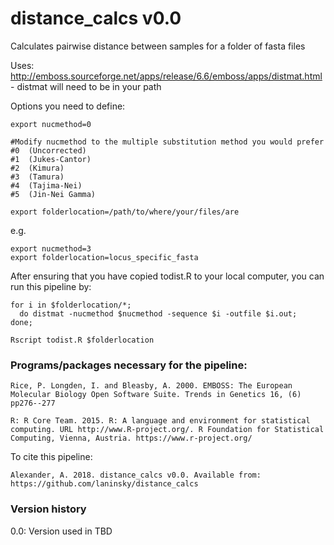 # distance_calcs v0.0
Calculates pairwise distance between samples for a folder of fasta files

Uses: http://emboss.sourceforge.net/apps/release/6.6/emboss/apps/distmat.html - distmat will need to be in your path

Options you need to define:
```
export nucmethod=0

#Modify nucmethod to the multiple substitution method you would prefer
#0	(Uncorrected)
#1	(Jukes-Cantor)
#2	(Kimura)
#3	(Tamura)
#4	(Tajima-Nei)
#5	(Jin-Nei Gamma)

export folderlocation=/path/to/where/your/files/are
```
e.g.
```
export nucmethod=3
export folderlocation=locus_specific_fasta
```

After ensuring that you have copied todist.R to your local computer, you can run this pipeline by:
```
for i in $folderlocation/*;
  do distmat -nucmethod $nucmethod -sequence $i -outfile $i.out;
done;

Rscript todist.R $folderlocation
```
### Programs/packages necessary for the pipeline:
```
Rice, P. Longden, I. and Bleasby, A. 2000. EMBOSS: The European Molecular Biology Open Software Suite. Trends in Genetics 16, (6) pp276--277

R: R Core Team. 2015. R: A language and environment for statistical computing. URL http://www.R-project.org/. R Foundation for Statistical Computing, Vienna, Austria. https://www.r-project.org/
```
To cite this pipeline:
```
Alexander, A. 2018. distance_calcs v0.0. Available from: https://github.com/laninsky/distance_calcs
```

### Version history
0.0: Version used in TBD
